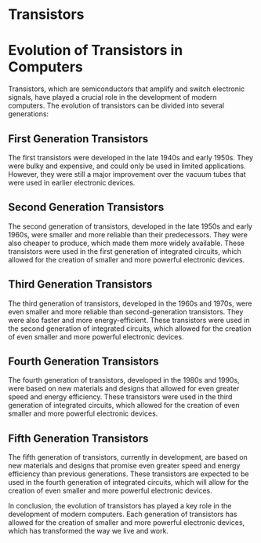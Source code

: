 # Transistors

# Evolution of Transistors in Computers

Transistors, which are semiconductors that amplify and switch electronic signals, have played a crucial role in the development of modern computers. The evolution of transistors can be divided into several generations:

## First Generation Transistors

The first transistors were developed in the late 1940s and early 1950s. They were bulky and expensive, and could only be used in limited applications. However, they were still a major improvement over the vacuum tubes that were used in earlier electronic devices.

## Second Generation Transistors

The second generation of transistors, developed in the late 1950s and early 1960s, were smaller and more reliable than their predecessors. They were also cheaper to produce, which made them more widely available. These transistors were used in the first generation of integrated circuits, which allowed for the creation of smaller and more powerful electronic devices.

## Third Generation Transistors

The third generation of transistors, developed in the 1960s and 1970s, were even smaller and more reliable than second-generation transistors. They were also faster and more energy-efficient. These transistors were used in the second generation of integrated circuits, which allowed for the creation of even smaller and more powerful electronic devices.

## Fourth Generation Transistors

The fourth generation of transistors, developed in the 1980s and 1990s, were based on new materials and designs that allowed for even greater speed and energy efficiency. These transistors were used in the third generation of integrated circuits, which allowed for the creation of even smaller and more powerful electronic devices.

## Fifth Generation Transistors

The fifth generation of transistors, currently in development, are based on new materials and designs that promise even greater speed and energy efficiency than previous generations. These transistors are expected to be used in the fourth generation of integrated circuits, which will allow for the creation of even smaller and more powerful electronic devices.

In conclusion, the evolution of transistors has played a key role in the development of modern computers. Each generation of transistors has allowed for the creation of smaller and more powerful electronic devices, which has transformed the way we live and work.